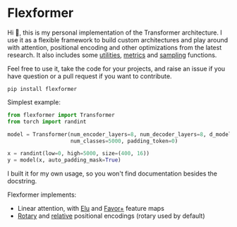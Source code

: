 # Flexformer

Hi 👋, this is my personal implementation of the Transformer architecture. I use it as a flexible framework to build custom architectures and play around with attention, positional encoding and other optimizations from the latest research.
It also includes some [utilities](flexformer/utils.py), [metrics](flexformer/metrics.py) and [sampling](flexformer/sampling.py) functions.

Feel free to use it, take the code for your projects, and raise an issue if you have question or a pull request if you want to contribute.

```shell
pip install flexformer
```

Simplest example:

```python
from flexformer import Transformer
from torch import randint

model = Transformer(num_encoder_layers=8, num_decoder_layers=8, d_model=512, nhead=8, dim_feedforward=2048, dropout=0.2,
                    num_classes=5000, padding_token=0)

x = randint(low=0, high=5000, size=(400, 16))
y = model(x, auto_padding_mask=True)
```

I built it for my own usage, so you won't find documentation besides the docstring.

Flexformer implements:

* Linear attention, with [Elu](https://arxiv.org/abs/2006.16236) and [Favor+](https://arxiv.org/abs/2009.14794) feature maps
* [Rotary](https://arxiv.org/abs/2104.09864) and [relative](https://arxiv.org/abs/1809.04281) positional encodings (rotary used by default)
